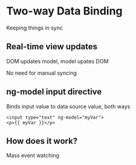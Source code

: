 # Two-way Data Binding

Keeping things in sync


## Real-time view updates

DOM updates model, model upates DOM

No need for manual syncing


## ng-model input directive

Binds input value to data source value, both ways

    <input type="text" ng-model="myVar">
    <p>{{ myVar }}</p>


## How does it work?

Mass event watching
